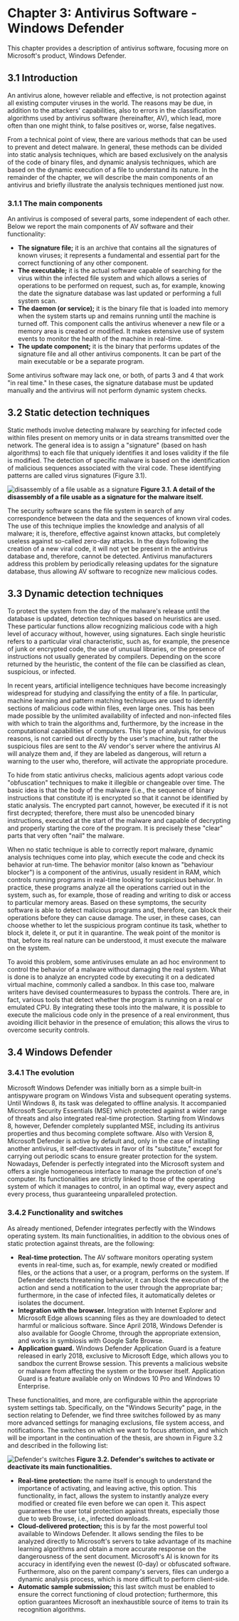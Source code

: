# Chapter 3: Antivirus Software - Windows Defender

This chapter provides a description of antivirus software, focusing more on Microsoft's product, Windows Defender.

## 3.1 Introduction

An antivirus alone, however reliable and effective, is not protection against all existing computer viruses in the world. The reasons may be due, in addition to the attackers' capabilities, also to errors in the classification algorithms used by antivirus software (hereinafter, AV), which lead, more often than one might think, to false positives or, worse, false negatives.

From a technical point of view, there are various methods that can be used to prevent and detect malware. In general, these methods can be divided into static analysis techniques, which are based exclusively on the analysis of the code of binary files, and dynamic analysis techniques, which are based on the dynamic execution of a file to understand its nature. In the remainder of the chapter, we will describe the main components of an antivirus and briefly illustrate the analysis techniques mentioned just now.

### 3.1.1 The main components

An antivirus is composed of several parts, some independent of each other. Below we report the main components of AV software and their functionality:

* **The signature file;** it is an archive that contains all the signatures of known viruses; it represents a fundamental and essential part for the correct functioning of any other component.
* **The executable;** it is the actual software capable of searching for the virus within the infected file system and which allows a series of operations to be performed on request, such as, for example, knowing the date the signature database was last updated or performing a full system scan.
* **The daemon (or service);** it is the binary file that is loaded into memory when the system starts up and remains running until the machine is turned off. This component calls the antivirus whenever a new file or a memory area is created or modified. It makes extensive use of system events to monitor the health of the machine in real-time.
* **The update component;** it is the binary that performs updates of the signature file and all other antivirus components. It can be part of the main executable or be a separate program.

Some antivirus software may lack one, or both, of parts 3 and 4 that work "in real time." In these cases, the signature database must be updated manually and the antivirus will not perform dynamic system checks.

## 3.2 Static detection techniques

Static methods involve detecting malware by searching for infected code within files present on memory units or in data streams transmitted over the network. The general idea is to assign a "signature" (based on hash algorithms) to each file that uniquely identifies it and loses validity if the file is modified. The detection of specific malware is based on the identification of malicious sequences associated with the viral code. These identifying patterns are called virus signatures (Figure 3.1).

![disassembly of a file usable as a signature](./virus_signature.PNG)
**Figure 3.1. A detail of the disassembly of a file usable as a signature for the malware itself.**

The security software scans the file system in search of any correspondence between the data and the sequences of known viral codes. The use of this technique implies the knowledge and analysis of all malware; it is, therefore, effective against known attacks, but completely useless against so-called zero-day attacks. In the days following the creation of a new viral code, it will not yet be present in the antivirus database and, therefore, cannot be detected. Antivirus manufacturers address this problem by periodically releasing updates for the signature database, thus allowing AV software to recognize new malicious codes.

## 3.3 Dynamic detection techniques

To protect the system from the day of the malware's release until the database is updated, detection techniques based on heuristics are used. These particular functions allow recognizing malicious code with a high level of accuracy without, however, using signatures. Each single heuristic refers to a particular viral characteristic, such as, for example, the presence of junk or encrypted code, the use of unusual libraries, or the presence of instructions not usually generated by compilers. Depending on the score returned by the heuristic, the content of the file can be classified as clean, suspicious, or infected.

In recent years, artificial intelligence techniques have become increasingly widespread for studying and classifying the entity of a file. In particular, machine learning and pattern matching techniques are used to identify sections of malicious code within files, even large ones. This has been made possible by the unlimited availability of infected and non-infected files with which to train the algorithms and, furthermore, by the increase in the computational capabilities of computers. This type of analysis, for obvious reasons, is not carried out directly by the user's machine, but rather the suspicious files are sent to the AV vendor's server where the antivirus AI will analyze them and, if they are labeled as dangerous, will return a warning to the user who, therefore, will activate the appropriate procedure.

To hide from static antivirus checks, malicious agents adopt various code "obfuscation" techniques to make it illegible or changeable over time. The basic idea is that the body of the malware (i.e., the sequence of binary instructions that constitute it) is encrypted so that it cannot be identified by static analysis. The encrypted part cannot, however, be executed if it is not first decrypted; therefore, there must also be unencoded binary instructions, executed at the start of the malware and capable of decrypting and properly starting the core of the program. It is precisely these "clear" parts that very often "nail" the malware.

When no static technique is able to correctly report malware, dynamic analysis techniques come into play, which execute the code and check its behavior at run-time. The behavior monitor (also known as "behaviour blocker") is a component of the antivirus, usually resident in RAM, which controls running programs in real-time looking for suspicious behavior. In practice, these programs analyze all the operations carried out in the system, such as, for example, those of reading and writing to disk or access to particular memory areas. Based on these symptoms, the security software is able to detect malicious programs and, therefore, can block their operations before they can cause damage. The user, in these cases, can choose whether to let the suspicious program continue its task, whether to block it, delete it, or put it in quarantine. The weak point of the monitor is that, before its real nature can be understood, it must execute the malware on the system.

To avoid this problem, some antiviruses emulate an ad hoc environment to control the behavior of a malware without damaging the real system. What is done is to analyze an encrypted code by executing it on a dedicated virtual machine, commonly called a sandbox. In this case too, malware writers have devised countermeasures to bypass the controls. There are, in fact, various tools that detect whether the program is running on a real or emulated CPU. By integrating these tools into the malware, it is possible to execute the malicious code only in the presence of a real environment, thus avoiding illicit behavior in the presence of emulation; this allows the virus to overcome security controls.

## 3.4 Windows Defender

### 3.4.1 The evolution

Microsoft Windows Defender was initially born as a simple built-in antispyware program on Windows Vista and subsequent operating systems. Until Windows 8, its task was delegated to offline analysis. It accompanied Microsoft Security Essentials (MSE) which protected against a wider range of threats and also integrated real-time protection. Starting from Windows 8, however, Defender completely supplanted MSE, including its antivirus properties and thus becoming complete software. Also with Version 8, Microsoft Defender is active by default and, only in the case of installing another antivirus, it self-deactivates in favor of its "substitute," except for carrying out periodic scans to ensure greater protection for the system. Nowadays, Defender is perfectly integrated into the Microsoft system and offers a single homogeneous interface to manage the protection of one's computer. Its functionalities are strictly linked to those of the operating system of which it manages to control, in an optimal way, every aspect and every process, thus guaranteeing unparalleled protection.

### 3.4.2 Functionality and switches

As already mentioned, Defender integrates perfectly with the Windows operating system. Its main functionalities, in addition to the obvious ones of static protection against threats, are the following:

* **Real-time protection.** The AV software monitors operating system events in real-time, such as, for example, newly created or modified files, or the actions that a user, or a program, performs on the system. If Defender detects threatening behavior, it can block the execution of the action and send a notification to the user through the appropriate bar; furthermore, in the case of infected files, it automatically deletes or isolates the document.
* **Integration with the browser.** Integration with Internet Explorer and Microsoft Edge allows scanning files as they are downloaded to detect harmful or malicious software. Since April 2018, Windows Defender is also available for Google Chrome, through the appropriate extension, and works in symbiosis with Google Safe Browse.
* **Application guard.** Windows Defender Application Guard is a feature released in early 2018, exclusive to Microsoft Edge, which allows you to sandbox the current Browse session. This prevents a malicious website or malware from affecting the system or the browser itself. Application Guard is a feature available only on Windows 10 Pro and Windows 10 Enterprise.

These functionalities, and more, are configurable within the appropriate system settings tab. Specifically, on the "Windows Security" page, in the section relating to Defender, we find three switches followed by as many more advanced settings for managing exclusions, file system access, and notifications. The switches on which we want to focus attention, and which will be important in the continuation of the thesis, are shown in Figure 3.2 and described in the following list:

![Defender's switches](./switch_defender.PNG)
**Figure 3.2. Defender's switches to activate or deactivate its main functionalities.**

* **Real-time protection:** the name itself is enough to understand the importance of activating, and leaving active, this option. This functionality, in fact, allows the system to instantly analyze every modified or created file even before we can open it. This aspect guarantees the user total protection against threats, especially those due to web Browse, i.e., infected downloads.
* **Cloud-delivered protection;** this is by far the most powerful tool available to Windows Defender. It allows sending the files to be analyzed directly to Microsoft's servers to take advantage of its machine learning algorithms and obtain a more accurate response on the dangerousness of the sent document. Microsoft's AI is known for its accuracy in identifying even the newest (0-day) or obfuscated software. Furthermore, also on the parent company's servers, files can undergo a dynamic analysis process, which is more difficult to perform client-side.
* **Automatic sample submission;** this last switch must be enabled to ensure the correct functioning of cloud protection; furthermore, this option guarantees Microsoft an inexhaustible source of items to train its recognition algorithms.